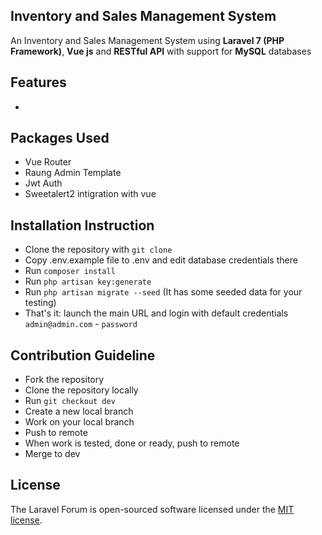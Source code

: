 ## Inventory and Sales Management System
An Inventory and Sales Management System using __Laravel 7 (PHP Framework)__, __Vue js__ and __RESTful API__ with support for __MySQL__ databases

## Features

-

## Packages Used

- Vue Router
- Raung Admin Template
- Jwt Auth
- Sweetalert2 intigration with vue

## Installation Instruction

- Clone the repository with `git clone`
- Copy .env.example file to .env and edit database credentials there
- Run `composer install`
- Run `php artisan key:generate`
- Run `php artisan migrate --seed` (It has some seeded data for your testing)
- That's it: launch the main URL and login with default credentials `admin@admin.com` - `password`

## Contribution Guideline

- Fork the repository
- Clone the repository locally
- Run `git checkout dev`
- Create a new local branch
- Work on your local branch
- Push to remote
- When work is tested, done or ready, push to remote
- Merge to dev

## License

The Laravel Forum is open-sourced software licensed under the [MIT license](https://opensource.org/licenses/MIT).